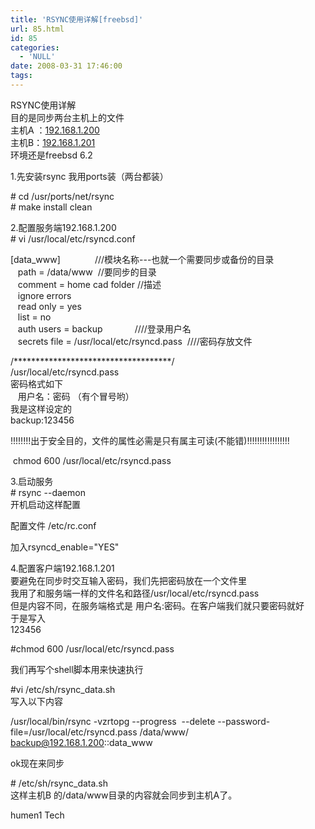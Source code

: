 ```yaml
---
title: 'RSYNC使用详解[freebsd]'
url: 85.html
id: 85
categories:
  - 'NULL'
date: 2008-03-31 17:46:00
tags:
---
```


RSYNC使用详解  
目的是同步两台主机上的文件  
主机A ：[192.168.1.200](http://192.168.1.200)  
主机B：[192.168.1.201](http://192.168.1.201)  
环境还是freebsd 6.2  
  
1.先安装rsync 我用ports装（两台都装）  
  
\# cd /usr/ports/net/rsync  
\# make install clean  
  
2.配置服务端192.168.1.200  
\# vi /usr/local/etc/rsyncd.conf  
  
\[data_www\]              ///模块名称---也就一个需要同步或备份的目录  
   path = /data/www  //要同步的目录  
   comment = home cad folder //描述  
   ignore errors  
   read only = yes  
   list = no  
   auth users = backup             ////登录用户名  
   secrets file = /usr/local/etc/rsyncd.pass  ////密码存放文件  
  
  
  
/************************************/  
/usr/local/etc/rsyncd.pass  
密码格式如下  
   用户名：密码 （有个冒号哟）  
我是这样设定的  
backup:123456  
  
!!!!!!!!出于安全目的，文件的属性必需是只有属主可读(不能错)!!!!!!!!!!!!!!!!!    
  
 chmod 600 /usr/local/etc/rsyncd.pass  
  
3.启动服务  
\# rsync --daemon  
开机启动这样配置  
  
配置文件 /etc/rc.conf  
  
加入rsyncd_enable="YES"  
  
  
4.配置客户端192.168.1.201  
要避免在同步时交互输入密码，我们先把密码放在一个文件里  
我用了和服务端一样的文件名和路径/usr/local/etc/rsyncd.pass  
但是内容不同，在服务端格式是 用户名:密码。在客户端我们就只要密码就好  
于是写入    
123456  
  
#chmod 600 /usr/local/etc/rsyncd.pass  
  
我们再写个shell脚本用来快速执行  
  
#vi /etc/sh/rsync_data.sh  
写入以下内容  
  
/usr/local/bin/rsync -vzrtopg --progress  --delete --password-file=/usr/local/etc/rsyncd.pass /data/www/ backup@192.168.1.200::data_www  
  
ok现在来同步  
  
\# /etc/sh/rsync_data.sh  
这样主机B 的/data/www目录的内容就会同步到主机A了。  
  

humen1 Tech